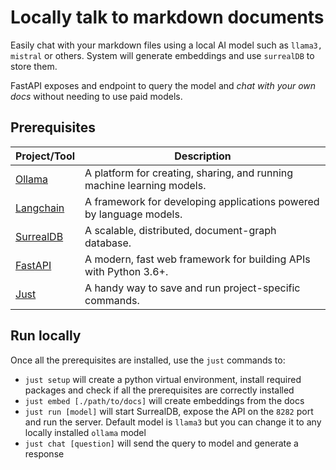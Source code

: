 # Locally talk to markdown documents

Easily chat with your markdown files using a local AI model such as `llama3,
mistral` or others. System will generate embeddings and use `surrealDB` to store
them. 

FastAPI exposes and endpoint to query the model and _chat with your own docs_
without needing to use paid models.

## Prerequisites

| Project/Tool                                     | Description                                                             |
|--------------------------------------------------|-------------------------------------------------------------------------|
| [Ollama](https://ollama.com/)                    | A platform for creating, sharing, and running machine learning models.  |
| [Langchain](https://www.langchain.com/)          | A framework for developing applications powered by language models.     |
| [SurrealDB](https://surrealdb.com/)              | A scalable, distributed, document-graph database.                       |
| [FastAPI](https://fastapi.tiangolo.com/)         | A modern, fast web framework for building APIs with Python 3.6+.        |
| [Just](https://github.com/casey/just)        | A handy way to save and run project-specific commands.                 |

## Run locally

Once all the prerequisites are installed, use the `just` commands to:
- `just setup` will create a python virtual environment, install required
packages and check if all the prerequisites are correctly installed
- `just embed [./path/to/docs]` will create embeddings from the docs
- `just run [model]` will start SurrealDB, expose the API on the `8282` port and
run the server. Default model is `llama3` but you can change it to any locally
installed `ollama` model 
- `just chat [question]` will send the query to model and generate a response

